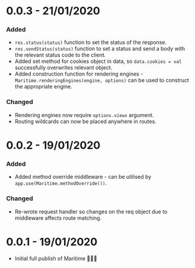 # 0.0.3 - 21/01/2020

### Added

- `res.status(status)` function to set the status of the response.
- `res.sendStatus(status)` function to set a status and send a body with the relevant status code to the client.
- Added set method for cookies object in data, so `data.cookies = val` successfully overwrites relevant object.
- Added construction function for rendering engines - `Maritime.renderingEngines(engine, options)` can be used to construct the appropriate engine.

### Changed

- Rendering engines now require `options.views` argument.
- Routing wildcards can now be placed anywhere in routes.

# 0.0.2 - 19/01/2020

### Added

- Added method override middleware - can be utilised by `app.use(Maritime.methodOverride())`.

### Changed

- Re-wrote request handler so changes on the req object due to middleware affects route matching.

# 0.0.1 - 19/01/2020

- Initial full publish of Maritime 🎉🎉🎉
